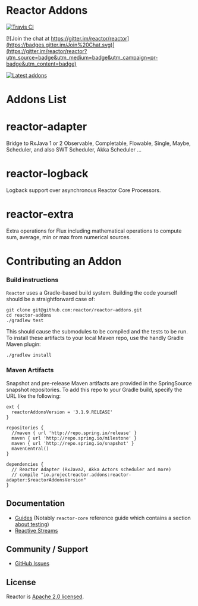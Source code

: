 # Reactor Addons

[![Travis CI](https://travis-ci.org/reactor/reactor-addons.svg?branch=master)](https://travis-ci.org/reactor/reactor-addons)

[![Join the chat at https://gitter.im/reactor/reactor](https://badges.gitter.im/Join%20Chat.svg)](https://gitter.im/reactor/reactor?utm_source=badge&utm_medium=badge&utm_campaign=pr-badge&utm_content=badge)

[![Latest addons](https://maven-badges.herokuapp.com/maven-central/io.projectreactor.addons/reactor-extra/badge.svg?style=plastic)](http://mvnrepository.com/artifact/io.projectreactor.addons/reactor-extra)

# Addons List

# reactor-adapter

Bridge to RxJava 1 or 2 Observable, Completable, Flowable, Single, Maybe, Scheduler, and also SWT Scheduler, Akka Scheduler ...

# reactor-logback

Logback support over asynchronous Reactor Core Processors.

# reactor-extra

Extra operations for Flux including mathematical operations to compute sum, average, min or max from numerical sources.

# Contributing an Addon

### Build instructions

`Reactor` uses a Gradle-based build system. Building the code yourself should be a straightforward case of:

    git clone git@github.com:reactor/reactor-addons.git
    cd reactor-addons
    ./gradlew test

This should cause the submodules to be compiled and the tests to be run. To install these artifacts to your local Maven repo, use the handly Gradle Maven plugin:

    ./gradlew install

### Maven Artifacts

Snapshot and pre-release Maven artifacts are provided in the SpringSource snapshot repositories.
To add this repo to your Gradle build, specify the URL like the following:

    ext {
      reactorAddonsVersion = '3.1.9.RELEASE'
    }

    repositories {
      //maven { url 'http://repo.spring.io/release' }
      maven { url 'http://repo.spring.io/milestone' }
      maven { url 'http://repo.spring.io/snapshot' }
      mavenCentral()
    }

    dependencies {
      // Reactor Adapter (RxJava2, Akka Actors scheduler and more)
      // compile "io.projectreactor.addons:reactor-adapter:$reactorAddonsVersion"
    }


## Documentation

* [Guides](http://projectreactor.io/docs/) (Notably `reactor-core` reference guide which
contains a section [about testing](http://projectreactor.io/docs/core/release/reference/docs/index.html#testing))
* [Reactive Streams](http://www.reactive-streams.org/)

## Community / Support

* [GitHub Issues](https://github.com/reactor/reactor-addons/issues)

## License

Reactor is [Apache 2.0 licensed](https://www.apache.org/licenses/LICENSE-2.0.html).
